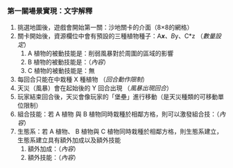 ### 第一關場景實現：文字解釋

1. 挑選地圖後，遊戲會開始第一關：沙地關卡的介面（8×8的網格）
2. 關卡開始後，資源欄位中會有預設的三種植物種子：A***x**、B*y、C*z （*數量設定*）
    1. A 植物的被動技能是：削弱風暴對於周圍的區域的影響
    2. B 植物的被動技能是：（*內容*）
    3. C 植物的被動技能是：無
3. 每回合只能在中栽種 X 種植物 （*回合動作限制*）
4. 天災（風暴）會在起始後的 Y 回合出現 （*風暴出現回合*）
5. 玩家結束回合後，天災會像玩家的「堡壘」進行移動（是天災種類的可移動單位限制）
6. 組合技能：若 A 植物 與 B 植物同時栽種於相鄰方格，則可以激發組合技：（*內容*）
7. 生態系：若 A 植物、 B 植物與 C 植物同時栽種於相鄰方格，則生態系建立，生態系建立具有額外加成以及額外技能
    1. 額外加成：（*內容*）
    2. 額外技能：（*內容*）